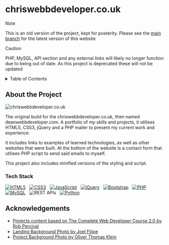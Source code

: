 # chriswebbdeveloper.co.uk

> [!NOTE]
> This is an old version of the project, kept for posterity. Please see the [main branch](https://github.com/ChrisWebbDeveloper/chriswebbdeveloper.co.uk) for the latest version of this website

> [!CAUTION]
> PHP, MySQL, API section and any external links will likely no longer function due to being out of date. As this project is deprecated these will not be updated

<details>
    <summary>Table of Contents</summary>
    <ul>
        <li>
            <a href="#about-the-project">About the Project</a>
            <ul>
                <li><a href="#tech-stack">Tech Stack</a></li>
            </ul>
        </li>
        <li><a href="#acknowledgements">Acknowledgements</a></li>
    </ul>
</details>


## About the Project
![chriswebbdeveloper.co.uk](https://github.com/ChrisWebbDeveloper/chris-webb-developer-1/assets/19428849/380b3ab8-f84b-4f6f-b1d6-66fdf65a3aab)

The original build for the chriswebbdeveloper.co.uk, then named deanwebbdeveloper.com. A portfolio of my skills and projects, it utilises HTML5, CSS3, jQuery and a PHP mailer to present my current work and experience.

It includes links to examples of learned technologies, as well as other websites that were built. At the bottom of the website is a contact form that utilises PHP script to send said emails to myself.

This project also includes minified versions of the styling and script.

### Tech Stack
[![HTML5](https://img.shields.io/badge/HTML5-dd4b25?style=for-the-badge&logo=html5&logoColor=white)](https://developer.mozilla.org/en-US/docs/Glossary/HTML5) &nbsp;
[![CSS3](https://img.shields.io/badge/CSS3-254BDD?style=for-the-badge&logo=css3)](https://w3.org/Style/CSS/Overview.en.html) &nbsp;
[![JavaScript](https://img.shields.io/badge/JavaScript-EFD81D?style=for-the-badge&logo=javascript&logoColor=black)](https://developer.mozilla.org/en-US/docs/Web/JavaScript) &nbsp;
[![jQuery](https://img.shields.io/badge/jQuery-0769AD?style=for-the-badge&logo=jquery&logoColor=78CFF5)](https://jquery.com/) &nbsp;
[![Bootstrap](https://img.shields.io/badge/Bootstrap-702CF5?style=for-the-badge&logo=bootstrap&logoColor=white)](https://getbootstrap.com/) &nbsp;
[![PHP](https://img.shields.io/badge/PHP-7A86B8?style=for-the-badge&logo=php&logoColor=white)](https://php.net) &nbsp;
[![MySQL](https://img.shields.io/badge/MySQL-2b5d80?style=for-the-badge&logo=mysql&logoColor=white)](https://mysql.com/) &nbsp;
![REST APIs](https://img.shields.io/badge/REST%20APIs-444444?style=for-the-badge) &nbsp;
[![Python](https://img.shields.io/badge/Python-FFDA4C?style=for-the-badge&logo=python)](https://python.org/)


## Acknowledgements
- [Projects content based on The Complete Web Developer Course 2.0 by Rob Percival](https://www.udemy.com/course/the-complete-web-developer-course-2/)
- [Landing Background Photo by Joel Filipe](https://unsplash.com/photos/white-jellyfishes-swims-_AjqGGafofE)
- [Project Background Photo by Oliver Thomas Klein](https://unsplash.com/photos/p0LlB8hVXS4)
